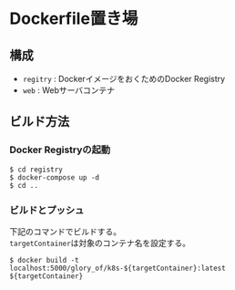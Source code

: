 # Dockerfile置き場
## 構成
- `regitry` : DockerイメージをおくためのDocker Registry
- `web` : Webサーバコンテナ

## ビルド方法
### Docker Registryの起動
```
$ cd registry
$ docker-compose up -d
$ cd ..
```

### ビルドとプッシュ
下記のコマンドでビルドする。  
`targetContainer`は対象のコンテナ名を設定する。  

```
$ docker build -t localhost:5000/glory_of/k8s-${targetContainer}:latest ${targetContainer}
```
